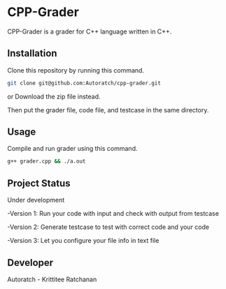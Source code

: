 # CPP-Grader

CPP-Grader is a grader for C++ language written in C++.

## Installation

Clone this repository by running this command.
```bash
git clone git@github.com:Autoratch/cpp-grader.git
```
or Download the zip file instead.

Then put the grader file, code file, and testcase in the same directory.

## Usage

Compile and run grader using this command.
```bash
g++ grader.cpp && ./a.out
```

## Project Status

Under development

-Version 1: Run your code with input and check with output from testcase

-Version 2: Generate testcase to test with correct code and your code 

-Version 3: Let you configure your file info in text file

## Developer
Autoratch - Krittitee Ratchanan
